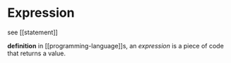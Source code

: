 # Expression

see [[statement]]

**definition** in [[programming-language]]s, an _expression_ is a piece of code that returns a value.
